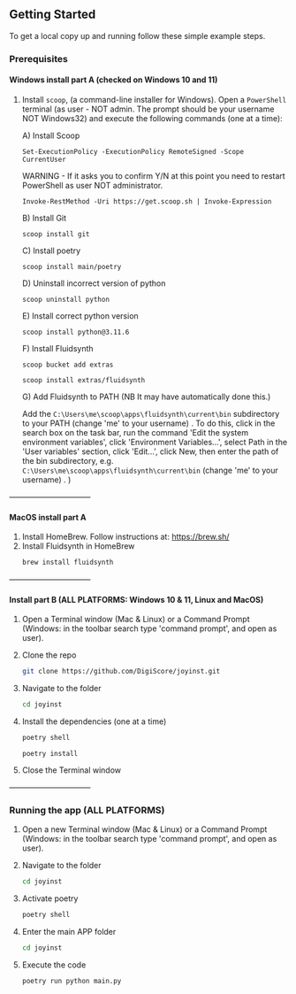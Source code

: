 <!-- GETTING STARTED -->
## Getting Started

To get a local copy up and running follow these simple example steps.

### Prerequisites

#### Windows install part A (checked on Windows 10 and 11)

1. Install `scoop`, (a command-line installer for Windows). 
Open a `PowerShell` terminal (as user - NOT admin. The prompt should be your username NOT Windows32) and execute the following commands (one at a time):

   A) Install Scoop
      ```shell
      Set-ExecutionPolicy -ExecutionPolicy RemoteSigned -Scope CurrentUser
      ```
   
      WARNING - If it asks you to confirm Y/N at this point you need to restart PowerShell as user NOT administrator.

      ```shell
      Invoke-RestMethod -Uri https://get.scoop.sh | Invoke-Expression
      ```   

   B) Install Git 
      ```shell
      scoop install git
      ```

   C) Install poetry
      ```shell
      scoop install main/poetry
      ```

   D) Uninstall incorrect version of python
      ```shell
      scoop uninstall python
      ```

   E) Install correct python version
      ```shell
      scoop install python@3.11.6
      ```

   F) Install Fluidsynth
   
      ```shell
      scoop bucket add extras
      ```
      
      ```shell
      scoop install extras/fluidsynth
      ```
   G) Add Fluidsynth to PATH  (NB It may have automatically done this.)

      Add the `C:\Users\me\scoop\apps\fluidsynth\current\bin` subdirectory to your PATH (change 'me' to your username) . 
To do this, click in the search box on the task bar, run the command 'Edit the system environment variables', click 'Environment Variables…', select Path in the 'User variables' section, click 'Edit…', click New, then enter the path of the bin subdirectory, e.g. `C:\Users\me\scoop\apps\fluidsynth\current\bin`  (change 'me' to your username) . )

[//]: # (5. Install Fluidsynth installer)

[//]: # (   1. Go to the FluidSynth releases page https://github.com/FluidSynth/fluidsynth/releases)

[//]: # (   2. Download the latest 64-bit release for Windows &#40;e.g. fluidsynth-2.1.0-win64.zip&#41;. )

[//]: # (   3. Extract this zip file into some directory, e.g. c:\Users\me\install\fluidsynth. &#40;NB replace 'me' with your username&#41;)

[//]: # (   4. Move the 'bin' folder from 'fluidsynth' into 'install' folder &#40;drag and drop from the folder&#41;. )

[//]: # (   5. Add the `C:\Users\me\scoop\apps\fluidsynth\current\bin` subdirectory to your PATH. To do this, click in the search box on the task bar, run the command 'Edit the system environment variables', click 'Environment Variables…', select Path in the 'User variables' section, click 'Edit…', click New, then enter the path of the bin subdirectory, e.g. `C:\Users\me\scoop\apps\fluidsynth\current\bin` . NB It may have automatically done this.)

[//]: # ()


–––––––––––––––––––––


#### MacOS install part A

1. Install HomeBrew. Follow instructions at: https://brew.sh/
2. Install Fluidsynth in HomeBrew
   ```sh
   brew install fluidsynth
   ```
 
–––––––––––––––––––––

  
#### Install part B (ALL PLATFORMS: Windows 10 & 11, Linux and MacOS)

1. Open a Terminal window (Mac & Linux) or a Command Prompt (Windows: in the toolbar search type 'command prompt', and open as user).

2. Clone the repo
   ```sh
   git clone https://github.com/DigiScore/joyinst.git
   ```
   
3. Navigate to the folder
   ```sh
   cd joyinst
   ```
   
4. Install the dependencies (one at a time)
   ```sh
   poetry shell
   ```
   
   ```shell
   poetry install
   ```
   
5. Close the Terminal window 

–––––––––––––––––––––

### Running the app (ALL PLATFORMS)

1. Open a new Terminal window (Mac & Linux) or a Command Prompt (Windows: in the toolbar search type 'command prompt', and open as user).


2. Navigate to the folder
   ```sh
   cd joyinst
   ```
   
3. Activate poetry
   ```sh
   poetry shell
   ```
     
4. Enter the main APP folder
   ```sh
   cd joyinst
   ```

5. Execute the code
   ```sh
   poetry run python main.py
   ```
